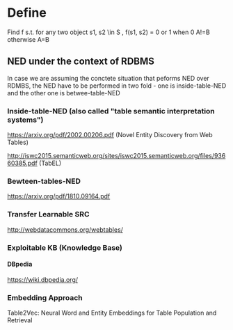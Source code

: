 # Define
Find f s.t. for any two object s1, s2 \in S , f(s1, s2) = 0 or 1 when 0 A!=B otherwise A=B

## NED under the context of RDBMS
In case we are assuming the conctete situation that peforms NED over RDMBS, the NED have to be performed in two fold - one is inside-table-NED and the other one is betwee-table-NED

### Inside-table-NED (also called "table semantic interpretation systems")
https://arxiv.org/pdf/2002.00206.pdf (Novel Entity Discovery from Web Tables)

http://iswc2015.semanticweb.org/sites/iswc2015.semanticweb.org/files/93660385.pdf (TabEL)

### Bewteen-tables-NED
https://arxiv.org/pdf/1810.09164.pdf

### Transfer Learnable SRC
http://webdatacommons.org/webtables/

### Exploitable KB (Knowledge Base)
#### DBpedia
https://wiki.dbpedia.org/ 

### Embedding Approach
Table2Vec: Neural Word and Entity Embeddings for Table Population and Retrieval
